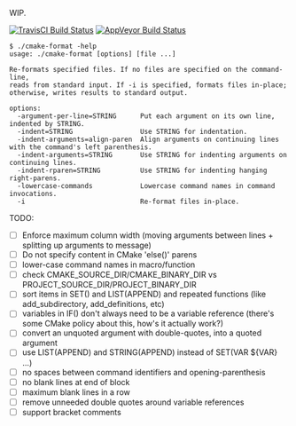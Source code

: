 WIP.

[![TravisCI Build Status](https://travis-ci.org/ligfx/cmake-format.svg?branch=master)](https://travis-ci.org/ligfx/cmake-format)
[![AppVeyor Build Status](https://ci.appveyor.com/api/projects/status/yjeg0k27l9lbyd3v?svg=true)](https://ci.appveyor.com/project/ligfx/cmake-format)

```
$ ./cmake-format -help
usage: ./cmake-format [options] [file ...]

Re-formats specified files. If no files are specified on the command-line,
reads from standard input. If -i is specified, formats files in-place;
otherwise, writes results to standard output.

options:
  -argument-per-line=STRING      Put each argument on its own line, indented by STRING.
  -indent=STRING                 Use STRING for indentation.
  -indent-arguments=align-paren  Align arguments on continuing lines with the command's left parenthesis.
  -indent-arguments=STRING       Use STRING for indenting arguments on continuing lines.
  -indent-rparen=STRING          Use STRING for indenting hanging right-parens.
  -lowercase-commands            Lowercase command names in command invocations.
  -i                             Re-format files in-place.
```

TODO:
- [ ] Enforce maximum column width (moving arguments between lines + splitting up arguments to message)
- [ ] Do not specify content in CMake 'else()' parens
- [ ] lower-case command names in macro/function
- [ ] check CMAKE_SOURCE_DIR/CMAKE_BINARY_DIR vs PROJECT_SOURCE_DIR/PROJECT_BINARY_DIR
- [ ] sort items in SET() and LIST(APPEND) and repeated functions (like add_subdirectory, add_definitions, etc)
- [ ] variables in IF() don't always need to be a variable reference (there's some CMake policy about this, how's it actually work?)
- [ ] convert an unquoted argument with double-quotes, into a quoted argument
- [ ] use LIST(APPEND) and STRING(APPEND) instead of SET(VAR ${VAR} ...)
- [ ] no spaces between command identifiers and opening-parenthesis
- [ ] no blank lines at end of block
- [ ] maximum blank lines in a row
- [ ] remove unneeded double quotes around variable references
- [ ] support bracket comments
